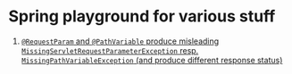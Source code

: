 # Spring playground for various stuff

1. [`@RequestParam` and `@PathVariable` produce misleading `MissingServletRequestParameterException` resp. `MissingPathVariableException` (and produce different response status)](https://github.com/spring-projects/spring-framework/issues/26679)
